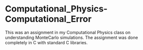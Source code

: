 Computational_Physics-Computational_Error
=========================================

This was an assignment in my Computational Physics class on understanding MonteCarlo simulations.
The assignment was done completely in C with standard C libraries.
